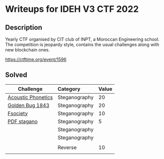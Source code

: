 # Writeups for IDEH V3 CTF 2022
 
## Description  

Yearly CTF organised by CIT club of INPT, a Moroccan Engineering school.
The competition is jeopardy style, contains the usual challenges along with new blockchain ones.

https://ctftime.org/event/1596

## Solved 

Challenge | Category | Value      
----------|:---------|:-----------
[Acoustic Phonetics](https://github.com/BaadMaro/CTF/tree/main/IDEH%20V3%202022/Steganography/Acoustic%20Phonetics) | Steganography |  20
[Golden Bug 1843](https://github.com/BaadMaro/CTF/tree/main/IDEH%20V3%202022/Steganography/Golden%20Bug%201843) | Steganography |  20
[Fsociety](https://github.com/BaadMaro/CTF/tree/main/IDEH%20V3%202022/Steganography/Fsociety) | Steganography |  10
[PDF stagano](https://github.com/BaadMaro/CTF/tree/main/IDEH%20V3%202022/Steganography/PDF%20stagano) | Steganography |  5
[]() | Steganography |  
[]() | Steganography |  
[]() | []() | []()
[]() | Reverse |  10
[]() | []() | []()

